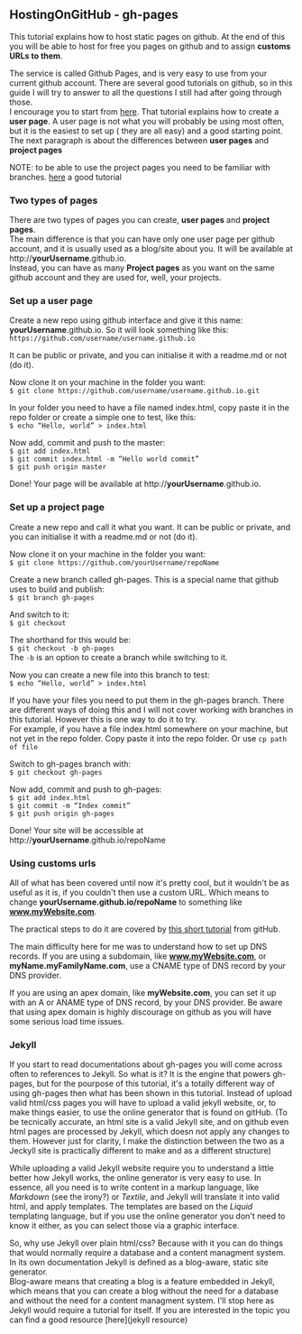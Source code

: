 ## HostingOnGitHub - gh-pages

This tutorial explains how to host static pages on github. At the end of this you will be able to host for free you pages on github and to assign **customs URLs to them**.

The service is called Github Pages, and is very easy to use from your current github account.
There are several  good tutorials on github, so in this guide I  will try to answer to all the questions I still had after going through those.  
I encourage you to start from [here](https://pages.github.com/). That tutorial explains how to create a **user page**. A user page is not what you will probably be using most often, but it is the easiest to set up ( they are all easy) and a good starting point. The next paragraph is about the differences between **user pages** and **project pages**

NOTE: to be able to use the project pages you need to be familiar with branches. [here](https://www.atlassian.com/git/tutorials/using-branches/git-branch) a good tutorial

### Two types of pages
There are two types of pages you can create, **user pages** and **project pages**.  
The main difference is that you can have only one user page per github account, and it is usually used as a blog/site about you.  It will be available at http://__yourUsername__.github.io.  
Instead, you can have as many **Project pages** as you want on the same github account and they are used for, well, your projects.

### Set up a user page
Create a new repo using github interface and give it this name: __yourUsername__.github.io. So it will look something like this:  
`https://github.com/username/username.github.io`

It can be public or private, and you can initialise it with a readme.md or not (do it).

Now clone it on your machine in the folder you want:  
`$ git clone https://github.com/username/username.github.io.git`  

In your folder you need to have a file named index.html, copy paste it in the repo folder or create a simple one to test, like this:  
`$ echo “Hello, world” > index.html`

Now add, commit and push to the master:  
`$ git add index.html`  
`$ git commit index.html -m “Hello world commit”`  
`$ git push origin master`  

Done!
Your page will be available at http://__yourUsername__.github.io.


### Set up a project page
Create a new repo and call it what you want.
It can be public or private, and you can initialise it with a readme.md or not (do it).

Now clone it on your machine in the folder you want:  
`$ git clone https://github.com/yourUsername/repoName`

Create a new branch called gh-pages. This is a special name that github uses to build and publish:  
`$ git branch gh-pages`

And switch to it:  
`$ git checkout`  

The shorthand for this would be:  
`$ git checkout -b gh-pages`  
The `-b` is an option to create a branch while switching to it. 

Now you can create a new file into this branch to test:  
`$ echo “Hello, world” > index.html`

If you have your files you need to put them in the gh-pages branch. There are different ways of doing this and I will not cover working with branches in this tutorial. However this is one way to do it to try.  
For example, if you have a file index.html somewhere on your machine, but not yet in the repo folder.
Copy paste it into the repo folder. Or use `cp path of file`

Switch to gh-pages branch with:  
`$ git checkout gh-pages`

Now add, commit and push to  gh-pages:  
`$ git add index.html`  
`$ git commit -m “Index commit”`  
`$ git push origin gh-pages`

Done! Your site will be accessible at http://__yourUsername__.github.io/repoName


### Using customs urls

All of what has been covered until now it's pretty cool, but it wouldn't be as useful as it is,  if you couldn't then use a custom URL. Which means to change **yourUsername.github.io/repoName** to something like **www.myWebsite.com**.  

The practical steps to do it are covered by [this short tutorial](https://help.github.com/articles/setting-up-a-custom-domain-with-github-pages/) from gitHub.

The main difficulty here for me was to understand how to set up DNS records.
If you are using a subdomain, like **www.myWebsite.com**, or **myName.myFamilyName.com**, use a CNAME type of DNS record by your DNS provider. 

If you are using an apex domain, like **myWebsite.com**, you can set it up with an A or ANAME type of DNS record, by your DNS provider.
Be aware that using apex domain is highly discourage on github as you will have some serious load time issues. 



### Jekyll

If you start to read documentations about gh-pages you will come across often to references to Jekyll. So what is it? It is the engine that powers gh-pages, but for the pourpose of this tutorial, it's a totally different way of using gh-pages then what has been shown in this tutorial. Instead of upload valid html/css pages you will have to upload a valid jekyll website, or, to make things easier, to use the online generator that is found on gitHub. (To be tecnically accurate, an html site is a valid Jekyll site, and on github even html pages are processed by Jekyll, which doesn not apply any changes to them. However just for clarity, I make the distinction between the two as a Jeckyll site is practically different to make and as a different structure)

While uploading a valid Jekyll  website require you to understand a little better how Jekyll works, the online generator is very easy to use. In essence, all you need is to write content in a markup language, like *Markdown* (see the irony?) or *Textile*, and Jekyll will translate it into valid html, and apply templates. The templates are based on the *Liquid* templating language, but if you use the online generator you don't need to know it either, as you can select those via a graphic interface. 

So, why use Jekyll over plain html/css? Because with it you can do things that would normally require a database and a content managment system.
In its own documentation Jekyll is defined  as a blog-aware, static site generator.  
Blog-aware means that creating a blog is a feature embedded in Jekyll, which means that you can create a blog without the need for a database and without the need for a content managment system.
I'll stop here as Jekyll would require a tutorial for itself. If you are interested in the topic you can find a good resource [here](jekyll resource)








